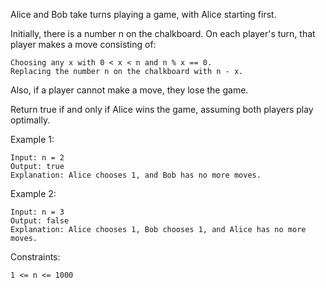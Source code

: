 Alice and Bob take turns playing a game, with Alice starting first.

Initially, there is a number n on the chalkboard. On each player's turn, that player makes a move consisting of:

    Choosing any x with 0 < x < n and n % x == 0.
    Replacing the number n on the chalkboard with n - x.

Also, if a player cannot make a move, they lose the game.

Return true if and only if Alice wins the game, assuming both players play optimally.

Example 1:

    Input: n = 2
    Output: true
    Explanation: Alice chooses 1, and Bob has no more moves.

Example 2:

    Input: n = 3
    Output: false
    Explanation: Alice chooses 1, Bob chooses 1, and Alice has no more moves.

Constraints:

    1 <= n <= 1000
